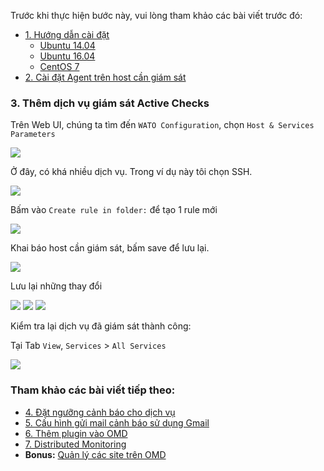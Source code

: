 Trước khi thực hiện bước này, vui lòng tham khảo các bài viết trước đó: 

- [1. Hướng dẫn cài đặt](../README.md#1)
	- [Ubuntu 14.04](1.3.Setup-OMD-U14.04.md)
	- [Ubuntu 16.04](1.2.Setup-OMD-U16.04.md)
	- [CentOS 7](1.1.Setup-OMD-CentOS7.md)
- [2. Cài đặt Agent trên host cần giám sát](2.Install-agent.md)

### 3. Thêm dịch vụ giám sát Active Checks 

Trên Web UI, chúng ta tìm đến `WATO Configuration`, chọn `Host & Services Parameters`

<img src="../images/12.ac1.png" />

Ở đây, có khá nhiều dịch vụ. Trong ví dụ này tôi chọn SSH.

<img src="../images/12.ac2.png" />

Bấm vào `Create rule in folder:` để tạo 1 rule mới

<img src="../images/12.ac3.png" />

Khai báo host cần giám sát, bấm save để lưu lại.

<img src="../images/12.ac4.png" />

Lưu lại những thay đổi

<img src="../images/12.ac5.png" />

<img src="../images/12.ac6.png" />

<img src="../images/10.host6.png" />

Kiểm tra lại dịch vụ đã giám sát thành công:

Tại Tab `View`, `Services` > `All Services`

<img src="../images/12.ac7.png" />


### Tham khảo các bài viết tiếp theo:

- [4. Đặt ngưỡng cảnh báo cho dịch vụ](4.Set-threshold.md)
- [5. Cấu hình gửi mail cảnh báo sử dụng Gmail](5.Send-Noitify.md)
- [6. Thêm plugin vào OMD](6.Add-plugins.md)
- [7. Distributed Monitoring](7.Distributed.md)
- **Bonus:** [Quản lý các site trên OMD](Management-OMD.md)